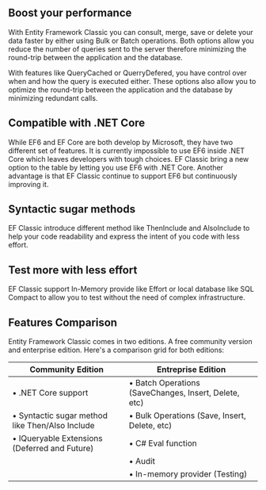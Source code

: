 ## Boost your performance
With Entity Framework Classic you can consult, merge, save or delete your data faster by either using Bulk or Batch operations. Both options allow you reduce the number of queries sent to the server therefore minimizing the round-trip between the application and the database.

With features like QueryCached or QuerryDefered, you have control over when and how the query is executed either. These options also allow you to optimize the round-trip between the application and the database by minimizing redundant calls.

## Compatible with .NET Core
While EF6 and EF Core are both develop by Microsoft, they have two different set of features. It is currently impossible to use EF6 inside .NET Core which leaves developers with tough choices. EF Classic bring a new option to the table by letting you use EF6 with .NET Core. Another advantage is that EF Classic continue to support EF6 but continuously improving it.

## Syntactic sugar methods
EF Classic introduce different method like ThenInclude and AlsoInclude to help your code readability and express the intent of you code with less effort.

## Test more with less effort
EF Classic support In-Memory provide like Effort or local database like SQL Compact to allow you to test without the need of complex infrastructure.

## Features Comparison
Entity Framework Classic comes in two editions. A free community version and enterprise edition.
Here's a comparison grid for both editions:


|Community Edition |Entreprise Edition|
|------------ | -------------|
|•	.NET Core support|•	Batch Operations (SaveChanges, Insert, Delete, etc)|
|•	Syntactic sugar method like Then/Also Include|•	Bulk Operations (Save, Insert, Delete, etc)|
|•	IQueryable Extensions (Deferred and Future)|•	C# Eval function|
||•	Audit|
||•	In-memory provider (Testing)|

